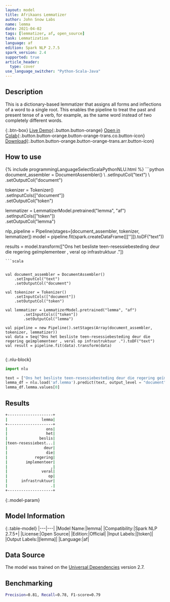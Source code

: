 ```yaml
---
layout: model
title: Afrikaans Lemmatizer
author: John Snow Labs
name: lemma
date: 2021-04-02
tags: [lemmatizer, af, open_source]
task: Lemmatization
language: af
edition: Spark NLP 2.7.5
spark_version: 2.4
supported: true
article_header:
  type: cover
use_language_switcher: "Python-Scala-Java"
---
```


## Description

This is a dictionary-based lemmatizer that assigns all forms and inflections of a word to a single root. This enables the pipeline to treat the past and present tense of a verb, for example, as the same word instead of two completely different words.

{:.btn-box}
[Live Demo](https://demo.johnsnowlabs.com/public/TEXT_PREPROCESSING/){:.button.button-orange}
[Open in Colab](https://colab.research.google.com/github/JohnSnowLabs/spark-nlp-workshop/blob/master/tutorials/streamlit_notebooks/TEXT_PREPROCESSING.ipynb){:.button.button-orange.button-orange-trans.co.button-icon}
[Download](https://s3.amazonaws.com/auxdata.johnsnowlabs.com/public/models/lemma_af_2.7.5_2.4_1617374543805.zip){:.button.button-orange.button-orange-trans.arr.button-icon}

## How to use



<div class="tabs-box" markdown="1">
{% include programmingLanguageSelectScalaPythonNLU.html %}
```python
document_assembler = DocumentAssembler() \
    .setInputCol("text") \
    .setOutputCol("document")

tokenizer = Tokenizer()\
    .setInputCols(["document"]) \
    .setOutputCol("token")

lemmatizer = LemmatizerModel.pretrained("lemma", "af") \
        .setInputCols(["token"]) \
        .setOutputCol("lemma")

nlp_pipeline = Pipeline(stages=[document_assembler, tokenizer, lemmatizer])
model = pipeline.fit(spark.createDataFrame([['']]).toDF("text"))

results = model.transform(["Ons het besliste teen-resessiebesteding deur die regering geïmplementeer , veral op infrastruktuur ."])
```
```scala


val document_assembler = DocumentAssembler()
    .setInputCol("text")
    .setOutputCol("document")

val tokenizer = Tokenizer()
    .setInputCols(["document"])
    .setOutputCol("token")

val lemmatizer = LemmatizerModel.pretrained("lemma", "af")
        .setInputCols(["token"])
        .setOutputCol("lemma")

val pipeline = new Pipeline().setStages(Array(document_assembler, tokenizer, lemmatizer))
val data = Seq("Ons het besliste teen-resessiebesteding deur die regering geïmplementeer , veral op infrastruktuur .").toDF("text")
val result = pipeline.fit(data).transform(data)


```

{:.nlu-block}
```python
import nlu

text = ["Ons het besliste teen-resessiebesteding deur die regering geïmplementeer , veral op infrastruktuur ."]
lemma_df = nlu.load('af.lemma').predict(text, output_level = "document")
lemma_df.lemma.values[0]
```
</div>

## Results

```bash
+--------------------+
|               lemma|
+--------------------+
|                 ons|
|                 het|
|              beslis|
|teen-resessiebest...|
|                deur|
|                 die|
|            regering|
|        implementeer|
|                   ,|
|               veral|
|                  op|
|      infrastruktuur|
|                   .|
+--------------------+
```

{:.model-param}
## Model Information

{:.table-model}
|---|---|
|Model Name:|lemma|
|Compatibility:|Spark NLP 2.7.5+|
|License:|Open Source|
|Edition:|Official|
|Input Labels:|[token]|
|Output Labels:|[lemma]|
|Language:|af|

## Data Source

The model was trained on the [Universal Dependencies](https://www.universaldependencies.org) version 2.7.

## Benchmarking

```bash
Precision=0.81, Recall=0.78, F1-score=0.79
```